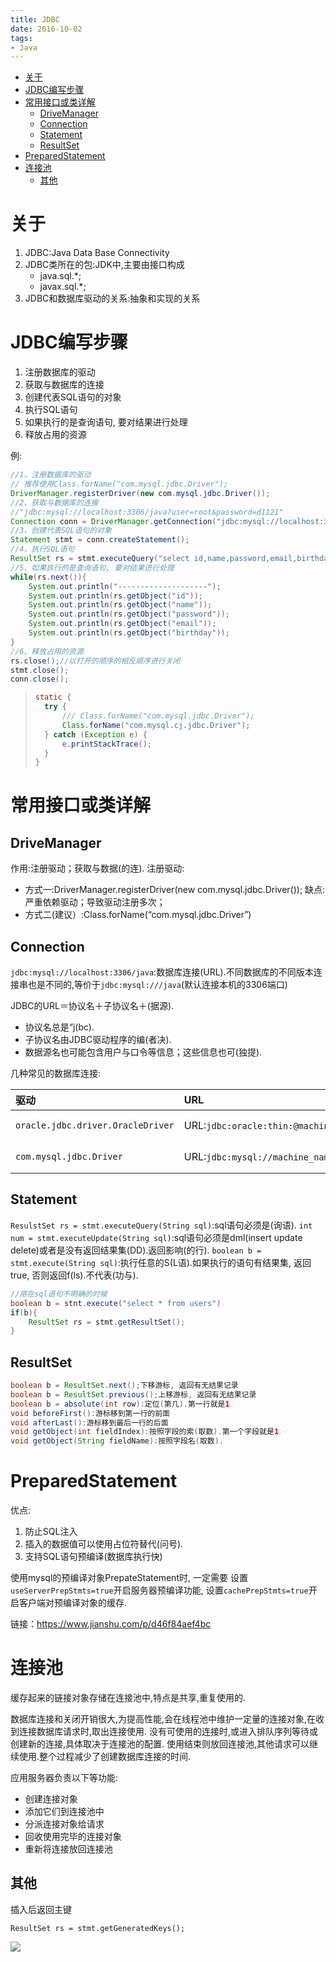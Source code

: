 ```yaml
---
title: JDBC
date: 2016-10-02
tags:
- Java
---
```


<!-- TOC -->

- [关于](#关于)
- [JDBC编写步骤](#jdbc编写步骤)
- [常用接口或类详解](#常用接口或类详解)
    - [DriveManager](#drivemanager)
    - [Connection](#connection)
    - [Statement](#statement)
    - [ResultSet](#resultset)
- [PreparedStatement](#preparedstatement)
- [连接池](#连接池)
    - [其他](#其他)

<!-- /TOC -->

# 关于

1. JDBC:Java Data Base Connectivity
2. JDBC类所在的包:JDK中,主要由接口构成
	* java.sql.*;
	* javax.sql.*;
3. JDBC和数据库驱动的关系:抽象和实现的关系

# JDBC编写步骤

1. 注册数据库的驱动
2. 获取与数据库的连接
3. 创建代表SQL语句的对象
4. 执行SQL语句
5. 如果执行的是查询语句, 要对结果进行处理
6. 释放占用的资源

例:

```java
//1、注册数据库的驱动
// 推荐使用Class.forName("com.mysql.jdbc.Driver");
DriverManager.registerDriver(new com.mysql.jdbc.Driver());
//2、获取与数据库的连接
//"jdbc:mysql://localhost:3306/java?user=root&password=d1121"
Connection conn = DriverManager.getConnection("jdbc:mysql://localhost:3306/java", "root", "d1121");
//3、创建代表SQL语句的对象
Statement stmt = conn.createStatement();
//4、执行SQL语句
ResultSet rs = stmt.executeQuery("select id,name,password,email,birthday from users");
//5、如果执行的是查询语句, 要对结果进行处理
while(rs.next()){
	System.out.println("--------------------");
	System.out.println(rs.getObject("id"));
	System.out.println(rs.getObject("name"));
	System.out.println(rs.getObject("password"));
	System.out.println(rs.getObject("email"));
	System.out.println(rs.getObject("birthday"));
}
//6、释放占用的资源
rs.close();//以打开的顺序的相反顺序进行关闭
stmt.close();
conn.close();
```
> ```Java
> static {
> 	try {
> 		/// Class.forName("com.mysql.jdbc.Driver");
> 		Class.forName("com.mysql.cj.jdbc.Driver");
> 	} catch (Exception e) {
> 		e.printStackTrace();
> 	}
> }
> ```

# 常用接口或类详解

## DriveManager

作用:注册驱动；获取与数据(的连).
注册驱动:
* 方式一:DriverManager.registerDriver(new com.mysql.jdbc.Driver());
缺点:严重依赖驱动；导致驱动注册多次；
* 方式二(建议）:Class.forName(“com.mysql.jdbc.Driver”)

## Connection

`jdbc:mysql://localhost:3306/java`:数据库连接(URL).不同数据库的不同版本连接串也是不同的,等价于`jdbc:mysql:///java`(默认连接本机的3306端口)

JDBC的URL＝协议名＋子协议名＋(据源).
* 协议名总是“j(bc).
* 子协议名由JDBC驱动程序的编(者决).
* 数据源名也可能包含用户与口令等信息；这些信息也可(独提).

几种常见的数据库连接:

| 驱动                              | URL                                              | 端口     |
| :-------------------------------- | :----------------------------------------------- | :------- |
| `oracle.jdbc.driver.OracleDriver` | URL:`jdbc:oracle:thin:@machine_name:port:dbname` | 默认1521 |
| `com.mysql.jdbc.Driver`           | URL:`jdbc:mysql://machine_name:port/dbname`      | 默认3306 |

## Statement

`ResulstSet rs = stmt.executeQuery(String sql)`:sql语句必须是(询语).
`int num = stmt.executeUpdate(String sql)`:sql语句必须是dml(insert update delete)或者是没有返回结果集(DD).返回影响(的行).
`boolean b = stmt.execute(String sql)`:执行任意的S(L语).如果执行的语句有结果集, 返回true, 否则返回f(ls).不代表(功与).

```Java
//用在sql语句不明确的时候
boolean b = stnt.execute("select * from users")
if(b){
	ResultSet rs = stmt.getResultSet();
}
```

## ResultSet

```Java
boolean b = ResultSet.next();下移游标, 返回有无结果记录
boolean b = ResultSet.previous();上移游标, 返回有无结果记录
boolean b = absolute(int row):定位(第几).第一行就是1
void beforeFirst():游标移到第一行的前面
void afterLast():游标移到最后一行的后面
void getObject(int fieldIndex):按照字段的索(取数).第一个字段就是1
void getObject(String fieldName):按照字段名(取数).
```

# PreparedStatement

优点:
1. 防止SQL注入
2. 插入的数据值可以使用占位符替代(问号).
3. 支持SQL语句预编译(数据库执行快)

使用mysql的预编译对象PrepateStatement时, 一定需要
设置`useServerPrepStmts=true`开启服务器预编译功能,
设置`cachePrepStmts=true`开启客户端对预编译对象的缓存.

链接：https://www.jianshu.com/p/d46f84aef4bc

# 连接池

缓存起来的链接对象存储在连接池中,特点是共享,重复使用的.

数据库连接和关闭开销很大,为提高性能,会在线程池中维护一定量的连接对象,在收到连接数据库请求时,取出连接使用.
没有可使用的连接时,或进入排队序列等待或创建新的连接,具体取决于连接池的配置.
使用结束则放回连接池,其他请求可以继续使用.整个过程减少了创建数据库连接的时间.

应用服务器负责以下等功能:
* 创建连接对象
* 添加它们到连接池中
* 分派连接对象给请求
* 回收使用完毕的连接对象
* 重新将连接放回连接池

## 其他

插入后返回主键

`ResultSet rs = stmt.getGeneratedKeys();`




[![](https://static.segmentfault.com/v-5b1df2a7/global/img/creativecommons-cc.svg)](https://creativecommons.org/licenses/by-nc-nd/4.0/)